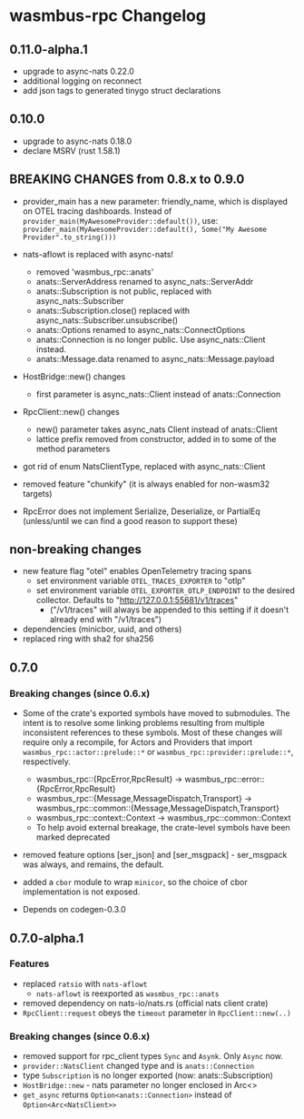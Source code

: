 # wasmbus-rpc Changelog

## 0.11.0-alpha.1

- upgrade to async-nats 0.22.0 
- additional logging on reconnect 
- add json tags to generated tinygo struct declarations
 

## 0.10.0

- upgrade to async-nats 0.18.0
- declare MSRV (rust 1.58.1)


## BREAKING CHANGES from 0.8.x to 0.9.0

- provider_main has a new parameter: friendly_name, which is displayed on OTEL tracing dashboards.
   Instead of `provider_main(MyAwesomeProvider::default())`, use:
   `provider_main(MyAwesomeProvider::default(), Some("My Awesome Provider".to_string()))` 
   
- nats-aflowt is replaced with async-nats!
  - removed 'wasmbus_rpc::anats'
  - anats::ServerAddress renamed to async_nats::ServerAddr
  - anats::Subscription is not public, replaced with async_nats::Subscriber
  - anats::Subscription.close() replaced with async_nats::Subscriber.unsubscribe()
  - anats::Options renamed to async_nats::ConnectOptions
  - anats::Connection is no longer public. Use async_nats::Client instead.
  - anats::Message.data renamed to async_nats::Message.payload
- HostBridge::new() changes
  - first parameter is async_nats::Client instead of anats::Connection
- RpcClient::new() changes 
  - new() parameter takes async_nats Client instead of anats::Client
  - lattice prefix removed from constructor, added in to some of the method parameters
- got rid of enum NatsClientType, replaced with async_nats::Client
- removed feature "chunkify" (it is always enabled for non-wasm32 targets)

- RpcError does not implement Serialize, Deserialize, or PartialEq
  (unless/until we can find a good reason to support these) 


## non-breaking changes
- new feature flag "otel" enables OpenTelemetry tracing spans
  - set environment variable `OTEL_TRACES_EXPORTER` to "otlp"
  - set environment variable `OTEL_EXPORTER_OTLP_ENDPOINT` to the desired collector. Defaults to "http://127.0.0.1:55681/v1/traces"
    - ("/v1/traces" will always be appended to this setting if it doesn't already end with "/v1/traces")
- dependencies (minicbor, uuid, and others)
- replaced ring with sha2 for sha256


## 0.7.0

### Breaking changes (since 0.6.x)

- Some of the crate's exported symbols have moved to submodules. The intent is to resolve some linking problems
  resulting from multiple inconsistent references to these symbols.
  Most of these changes will require only a recompile, for Actors and Providers 
  that import `wasmbus_rpc::actor::prelude::*` or `wasmbus_rpc::provider::prelude::*`, respectively.
  - wasmbus_rpc::{RpcError,RpcResult} -> wasmbus_rpc::error::{RpcError,RpcResult}
  - wasmbus_rpc::{Message,MessageDispatch,Transport} -> wasmbus_rpc::common::{Message,MessageDispatch,Transport}
  - wasmbus_rpc::context::Context -> wasmbus_rpc::common::Context
  - To help avoid external breakage, the crate-level symbols have been marked deprecated
  
- removed feature options [ser_json] and [ser_msgpack] - ser_msgpack was always, and remains, the default.
- added a `cbor` module to wrap `minicor`, so the choice of cbor implementation is not exposed.
- Depends on codegen-0.3.0


## 0.7.0-alpha.1

### Features

- replaced `ratsio` with `nats-aflowt`
  - `nats-aflowt` is reexported as `wasmbus_rpc::anats`
- removed dependency on nats-io/nats.rs (official nats client crate)
- `RpcClient::request` obeys the `timeout` parameter in `RpcClient::new(..)`

### Breaking changes (since 0.6.x)

- removed support for rpc_client types `Sync` and `Asynk`. Only `Async` now.
- `provider::NatsClient` changed type and is `anats::Connection`
- type `Subscription` is no longer exported (now: anats::Subscription)
- `HostBridge::new` - nats parameter no longer enclosed in Arc<>
- `get_async` returns `Option<anats::Connection>` instead of `Option<Arc<NatsClient>>`
